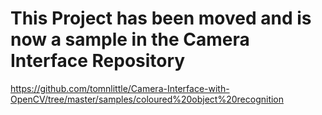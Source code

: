 # This Project has been moved and is now a sample in the Camera Interface Repository

https://github.com/tomnlittle/Camera-Interface-with-OpenCV/tree/master/samples/coloured%20object%20recognition